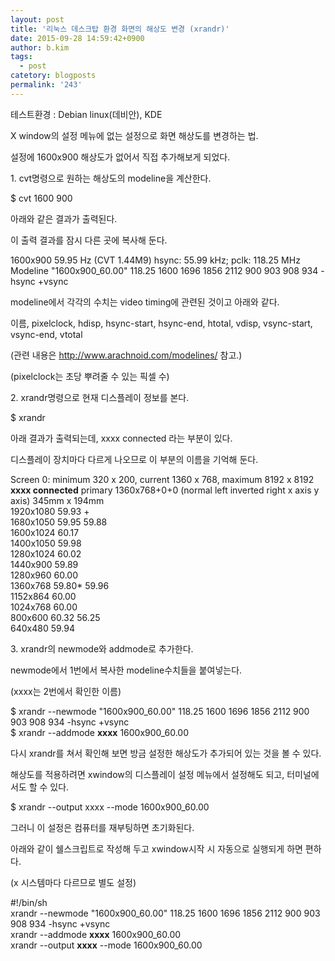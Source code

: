 ```yaml
---
layout: post
title: '리눅스 데스크탑 환경 화면의 해상도 변경 (xrandr)'
date: 2015-09-28 14:59:42+0900
author: b.kim
tags:
  - post
catetory: blogposts
permalink: '243'
---
```



  

  

테스트환경 : Debian linux(데비안), KDE

  

X window의 설정 메뉴에 없는 설정으로 화면 해상도를 변경하는 법.

설정에 1600x900 해상도가 없어서 직접 추가해보게 되었다.  

  

  

  

1\. cvt명령으로 원하는 해상도의 modeline을 계산한다.

  

$ cvt 1600 900  

  

  

  

  

아래와 같은 결과가 출력된다.

이 출력 결과를 잠시 다른 곳에 복사해 둔다.

  

1600x900 59.95 Hz (CVT 1.44M9) hsync: 55.99 kHz; pclk: 118.25 MHz  
Modeline "1600x900_60.00"  118.25  1600 1696 1856 2112  900 903 908 934 -hsync
+vsync  

  

modeline에서 각각의 수치는 video timing에 관련된 것이고 아래와 같다.  

이름, pixelclock, hdisp, hsync-start, hsync-end, htotal, vdisp, vsync-start,
vsync-end, vtotal

(관련 내용은 <http://www.arachnoid.com/modelines/> 참고.)

(pixelclock는 초당 뿌려줄 수 있는 픽셀 수)  

  

  

  

  

  

2\. xrandr명령으로 현재 디스플레이 정보를 본다.

  

$ xrandr  

  

  

  

  

아래 결과가 출력되는데,  xxxx connected 라는 부분이 있다.  

디스플레이 장치마다 다르게 나오므로 이 부분의 이름을 기억해 둔다.

  

Screen 0: minimum 320 x 200, current 1360 x 768, maximum 8192 x 8192  
 **xxxx connected** primary 1360x768+0+0 (normal left inverted right x axis y
axis) 345mm x 194mm  
   1920x1080     59.93 +  
   1680x1050     59.95    59.88  
   1600x1024     60.17  
   1400x1050     59.98  
   1280x1024     60.02  
   1440x900      59.89  
   1280x960      60.00  
   1360x768      59.80*   59.96  
   1152x864      60.00  
   1024x768      60.00  
   800x600       60.32    56.25  
   640x480       59.94  

  

  

  

  

3\. xrandr의 newmode와 addmode로 추가한다.  

newmode에서 1번에서 복사한 modeline수치들을 붙여넣는다.

(xxxx는 2번에서 확인한 이름)  

  

$ xrandr --newmode "1600x900_60.00"  118.25  1600 1696 1856 2112  900 903 908
934 -hsync +vsync  
$ xrandr --addmode **xxxx** 1600x900_60.00  

  

  

  

  

다시 xrandr를 쳐서 확인해 보면 방금 설정한 해상도가 추가되어 있는 것을 볼 수 있다.

해상도를 적용하려면 xwindow의 디스플레이 설정 메뉴에서 설정해도 되고, 터미널에서도 할 수 있다.  

  

$ xrandr --output xxxx --mode 1600x900_60.00  

  

  

  

  

  

그러니 이 설정은 컴퓨터를 재부팅하면 초기화된다.

아래와 같이 쉘스크립트로 작성해 두고 xwindow시작 시 자동으로 실행되게 하면 편하다.

(x 시스템마다 다르므로 별도 설정)

#!/bin/sh  
xrandr --newmode "1600x900_60.00"  118.25  1600 1696 1856 2112  900 903 908
934 -hsync +vsync  
xrandr --addmode **xxxx** 1600x900_60.00  
xrandr --output **xxxx** \--mode 1600x900_60.00  

  

  

  

  

  

  


